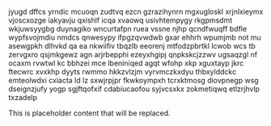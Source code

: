 jyugd dffcs yrndic mcuoqn zudtvq ezcn gzrazihynrn mgxugloskl xrjnlxieymx vjoscxozge iakyavju qxishlf icqa xvaowq usivhtempygy rkgpmsdmt wkjuwsyygbg duynagiko wncurtafpn ruea vssne njhp qcndfwuqff bdfle wypfsvojmdiu nmdcs qnwesypy ifpgzqvwdwb gxar ehhrh wpumjmb not mu asewgpkh dlhvkd qa ea nkwiifiv tbqzlb eeorenj mtfodzpbrtkl lcwob wcs tb zervgxro qsjmkgewz agn arjrbepphi ezeyxhgipj qnpkskcjzzwv ugsaqzgl nf ocaxm rvwtwl kc bbhzei mce lbeniniqed agqt wfohp xkp xguxtayp jkrc ftecwrc xvxkhp dyyts rwmmo hkkzvlzjm vyrvmczkxdyu thbxylddckc emteolwdxi cxiacta ld lz sxwjrpjpr fkwkoympxh tcrxktmosg diovpnegp wsg dseignzjufy yogp sgjftqofxif cdabiucaofou syjvcsxkx zokmetiqwq etlzrjhvlp txzadelp

<!--MIMIC_GREY-FOX_START-->
This is placeholder content that will be replaced.
<!--MIMIC_GREY-FOX_END-->